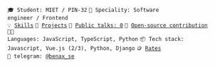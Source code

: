 <code>🎓 Student: MIET / PIN-32</code>
<code>👷 Speciality: Software engineer / Frontend</code><br>
<code>💡 [Skills](SKILLS.md)</code>
<code>📑 [Projects](PROJECTS.md)</code>
<code>📢 [Public talks: 0](TALKS.md)</code>
<code>👀 [Open-source contribution](CONTRIBUTION.md)</code><br>
<code>🧑‍💻 Languages: JavaScript, TypeScript, Python</code>
<code>📦 Tech stack: Javascript, Vue.js (2/3), Python, Django</code>
<code>🪙 [Rates](RATES.md)</code><br>
<code>💬 telegram: [@benax_se](https://telegram.me/benax_se)</code>
